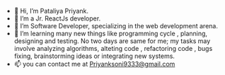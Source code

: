 - 👋 Hi, I’m Pataliya Priyank.
- 👀 I’m a Jr. ReactJs developer.
- 🌱 I’m Software Developer, specializing in the web development arena.
- 💞️ I’m learning many new things like programming cycle , planning, designing and testing. No two days are same for me; my tasks may involve analyzing algorithms, alteting code , refactoring code , bugs fixing, brainstorming ideas or integrating new systems.
- 📫 you can contact me at
 Priyanksoni9333@gmail.com 

<!---
Pataliya Priyank is a ✨ special ✨ repository because its `README.md` (this file) appears on your GitHub profile.
You can click the Preview link to take a look at your changes.
--->
